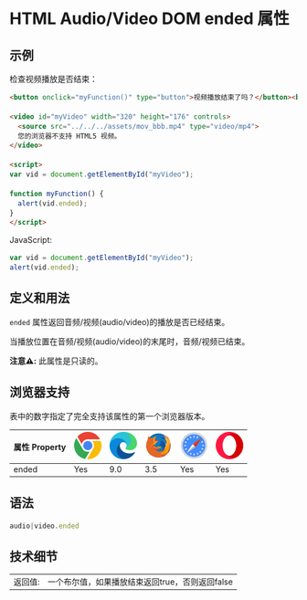 HTML Audio/Video DOM ended 属性
===

## 示例

检查视频播放是否结束：

```html idoc:preview:iframe
<button onclick="myFunction()" type="button">视频播放结束了吗？</button><br>
 
<video id="myVideo" width="320" height="176" controls>
  <source src="../../../assets/mov_bbb.mp4" type="video/mp4">
  您的浏览器不支持 HTML5 视频。
</video>

<script>
var vid = document.getElementById("myVideo");

function myFunction() { 
  alert(vid.ended);
} 
</script> 
```

JavaScript:

```js
var vid = document.getElementById("myVideo");
alert(vid.ended);
```


## 定义和用法

`ended` 属性返回音频/视频(audio/video)的播放是否已经结束。

当播放位置在音频/视频(audio/video)的末尾时，音频/视频已结束。

**注意⚠️:** 此属性是只读的。

## 浏览器支持

表中的数字指定了完全支持该属性的第一个浏览器版本。

| 属性 Property | ![chrome][1] | ![edge][2] | ![firefox][3] | ![safari][4] | ![opera][5] |
| -------- | --- | --- | --- | --- | --- |
| ended    | Yes | 9.0 | 3.5 | Yes | Yes |
<!--rehype:style=width: 100%; display: inline-table;-->

## 语法

```js
audio|video.ended
```

## 技术细节

|  |  |
| ----- | ----- |
| 返回值: | 一个布尔值，如果播放结束返回true，否则返回false |
<!--rehype:style=width: 100%; display: inline-table;-->

[1]: ../../../assets/chrome.svg
[2]: ../../../assets/edge.svg
[3]: ../../../assets/firefox.svg
[4]: ../../../assets/safari.svg
[5]: ../../../assets/opera.svg

